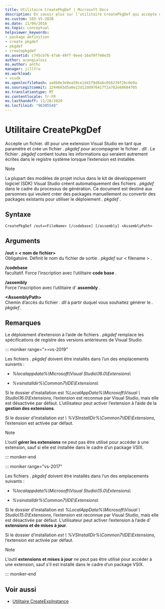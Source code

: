 ```yaml
---
title: Utilitaire CreatePkgDef | Microsoft Docs
description: En savoir plus sur l’utilitaire CreatePkgDef qui accepte un fichier. dll pour une extension Visual Studio en tant que paramètre et crée un fichier. pkgdef pour accompagner le fichier. dll.
ms.custom: SEO-VS-2020
ms.date: 11/04/2016
ms.topic: conceptual
helpviewer_keywords:
- package definition
- create pkgdef
- pkgdef
- createpkgdef
ms.assetid: c745cb76-47a6-49ff-9eed-16af0f748e35
author: acangialosi
ms.author: anthc
manager: jillfra
ms.workload:
- vssdk
ms.openlocfilehash: aa0b0e3e8ea59ce1d41f9d8a6c056239f2bc0e9a
ms.sourcegitcommit: 2244665d5a0e22d12dd976417f2a782e68684705
ms.translationtype: MT
ms.contentlocale: fr-FR
ms.lasthandoff: 11/28/2020
ms.locfileid: "96305548"
---
```

# <a name="createpkgdef-utility"></a>Utilitaire CreatePkgDef
Accepte un fichier. dll pour une extension Visual Studio en tant que paramètre et crée un fichier *. pkgdef* pour accompagner le fichier *. dll* . Le fichier *. pkgdef* contient toutes les informations qui seraient autrement écrites dans le registre système lorsque l’extension est installée.

> [!NOTE]
> La plupart des modèles de projet inclus dans le kit de développement logiciel (SDK) Visual Studio créent automatiquement des fichiers *. pkgdef* dans le cadre du processus de génération. Ce document est destiné aux personnes qui veulent créer des packages manuellement ou convertir des packages existants pour utiliser le déploiement *. pkgdef*  .

## <a name="syntax"></a>Syntaxe

```
CreatePkgDef /out=<FileName> [/codebase] [/assembly] <AssemblyPath>
```

## <a name="arguments"></a>Arguments
**/out = &lt; nom de fichier&gt;**\
Obligatoire. Définit le nom du fichier de sortie *. pkgdef* sur &lt; filename &gt; .

**/codebase**\
facultatif. Force l’inscription avec l’utilitaire **code base** .

**/assembly**\
Force l’inscription avec l’utilitaire d' **assembly** .

**&lt;AssemblyPath&gt;**\
Chemin d’accès du fichier *. dll* à partir duquel vous souhaitez générer le *. pkgdef*.

## <a name="remarks"></a>Remarques
Le déploiement d’extension à l’aide de fichiers *. pkgdef* remplace les spécifications de registre des versions antérieures de Visual Studio.

::: moniker range=">=vs-2019"

Les fichiers *. pkgdef* doivent être installés dans l’un des emplacements suivants :

- *%localappdata%\Microsoft\Visual Studio\16.0\Extensions\\*

- *%vsinstalldir%\Common7\IDE\Extensions\\*

Si le dossier d’installation est *%LocalAppData%\Microsoft\Visual \\ Studio\16.0\Extensions*, l’extension est reconnue par Visual Studio, mais elle est désactivée par défaut. L’utilisateur peut activer l’extension à l’aide de la **gestion des extensions**.

Si le dossier d’installation *est \\ %VSInstallDir%\Common7\IDE\Extensions*, l’extension est activée par défaut.

> [!NOTE]
> L’outil **gérer les extensions** ne peut pas être utilisé pour accéder à une extension, sauf si elle est installée dans le cadre d’un package VSIX.

::: moniker-end

::: moniker range="vs-2017"

Les fichiers *. pkgdef* doivent être installés dans l’un des emplacements suivants :

- *%localappdata%\Microsoft\Visual Studio\15.0\Extensions\\*

- *%vsinstalldir%\Common7\IDE\Extensions\\*

Si le dossier d’installation est *%LocalAppData%\Microsoft\Visual \\ Studio\15.0\Extensions*, l’extension est reconnue par Visual Studio, mais elle est désactivée par défaut. L’utilisateur peut activer l’extension à l’aide d' **extensions et de mises à jour**.

Si le dossier d’installation *est \\ %VSInstallDir%\Common7\IDE\Extensions*, l’extension est activée par défaut.

> [!NOTE]
> L’outil **extensions et mises à jour** ne peut pas être utilisé pour accéder à une extension, sauf s’il est installé dans le cadre d’un package VSIX.

::: moniker-end

## <a name="see-also"></a>Voir aussi
- [Utilitaire CreateExpInstance](../../extensibility/internals/createexpinstance-utility.md)

